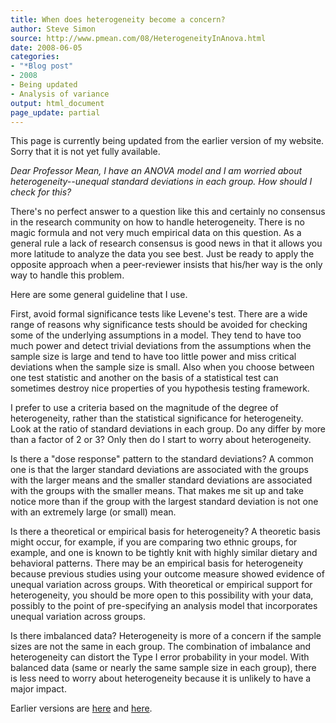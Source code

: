 ```yaml
---
title: When does heterogeneity become a concern?
author: Steve Simon
source: http://www.pmean.com/08/HeterogeneityInAnova.html
date: 2008-06-05
categories:
- "*Blog post"
- 2008
- Being updated
- Analysis of variance
output: html_document
page_update: partial
---
```

This page is currently being updated from the earlier version of my website. Sorry that it is not yet fully available.

*Dear Professor Mean, I have an ANOVA model and I am worried about heterogeneity\--unequal standard deviations in each group. How should I check for this?*

There's no perfect answer to a question like this and certainly no consensus in the research community on how to handle heterogeneity. There is no magic formula and not very much empirical data on this question. As a general rule a lack of research consensus is good news in that it allows you more latitude to analyze the data you see best. Just be ready to apply the opposite approach when a peer-reviewer insists that his/her way is the only way to handle this problem.

Here are some general guideline that I use.

First, avoid formal significance tests like Levene's test. There are a wide range of reasons why significance tests should be avoided for checking some of the underlying assumptions in a model. They tend to have too much power and detect trivial deviations from the assumptions when the sample size is large and tend to have too little power and miss critical deviations when the sample size is small. Also when you choose between one test statistic and another on the basis of a statistical test can sometimes destroy nice properties of you hypothesis testing framework.

I prefer to use a criteria based on the magnitude of the degree of heterogeneity, rather than the statistical significance for heterogeneity. Look at the ratio of standard deviations in each group. Do any differ by more than a factor of 2 or 3? Only then do I start to worry about heterogeneity.

Is there a "dose response" pattern to the standard deviations? A common one is that the larger standard deviations are associated with the groups with the larger means and the smaller standard deviations are associated with the groups with the smaller means. That makes me sit up and take notice more than if the group with the largest standard deviation is not one with an extremely large (or small) mean.

Is there a theoretical or empirical basis for heterogeneity? A theoretic basis might occur, for example, if you are comparing two ethnic groups, for example, and one is known to be tightly knit with highly similar dietary and behavioral patterns. There may be an empirical basis for heterogeneity because previous studies using your outcome measure showed evidence of unequal variation across groups. With theoretical or empirical support for heterogeneity, you should be more open to this possibility with your data, possibly to the point of pre-specifying an analysis model that incorporates unequal variation across groups.

Is there imbalanced data? Heterogeneity is more of a concern if the sample sizes are not the same in each group. The combination of imbalance and heterogeneity can distort the Type I error probability in your model. With balanced data (same or nearly the same sample size in each group), there is less need to worry about heterogeneity because it is unlikely to have a major impact.

Earlier versions are [here][sim1] and [here][sim2].

[sim1]: http://www.pmean.com/08/HeterogeneityInAnova.html
[sim2]: http://new.pmean.com/heterogeneity-in-anova/
